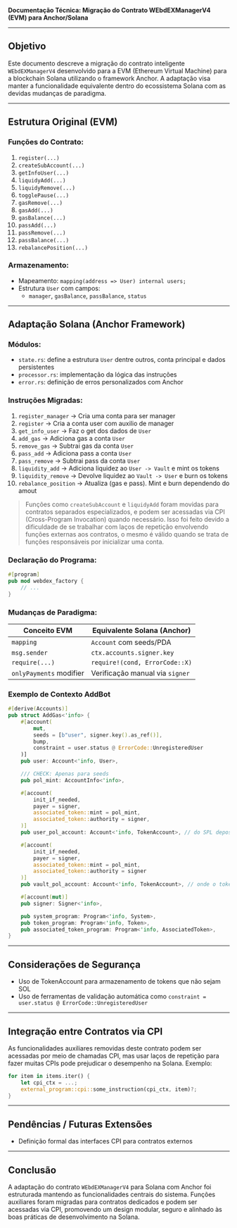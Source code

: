 **Documentação Técnica: Migração do Contrato WEbdEXManagerV4 (EVM) para Anchor/Solana**

---

## Objetivo
Este documento descreve a migração do contrato inteligente `WEbdEXManagerV4` desenvolvido para a EVM (Ethereum Virtual Machine) para a blockchain Solana utilizando o framework Anchor. A adaptação visa manter a funcionalidade equivalente dentro do ecossistema Solana com as devidas mudanças de paradigma.

---

## Estrutura Original (EVM)

### Funções do Contrato:
01. `register(...)`
02. `createSubAccount(...)`
03. `getInfoUser(...)`
04. `liquidyAdd(...)`
05. `liquidyRemove(...)`
06. `togglePause(...)`
07. `gasRemove(...)`
09. `gasAdd(...)`
10. `gasBalance(...)`
11. `passAdd(...)`
12. `passRemove(...)`
13. `passBalance(...)`
14. `rebalancePosition(...)`

### Armazenamento:
- Mapeamento: `mapping(address => User) internal users;`
- Estrutura `User` com campos:
  - `manager`, `gasBalance`, `passBalance`, `status`

---

## Adaptação Solana (Anchor Framework)

### Módulos:
- `state.rs`: define a estrutura `User` dentre outros, conta principal e dados persistentes
- `processor.rs`: implementação da lógica das instruções
- `error.rs`: definição de erros personalizados com Anchor

### Instruções Migradas:
01. `register_manager`  → Cria uma conta para ser manager
02. `register` → Cria a conta user com auxilio de manager
03. `get_info_user` → Faz o get dos dados de `User`
04. `add_gas` → Adiciona gas a conta `User`
05. `remove_gas` → Subtrai gas da conta `User`
06. `pass_add` → Adiciona pass a conta `User`
07. `pass_remove` → Subtrai pass da conta `User`
08. `liquidity_add` → Adiciona liquidez ao `User -> Vault` e mint os tokens
09. `liquidity_remove` → Devolve liquidez ao `Vault -> User` e burn os tokens
10. `rebalance_position` → Atualiza (gas e pass). Mint e burn dependendo do amout

> Funções como `createSubAccount` e `liquidyAdd` foram movidas para contratos separados especializados, e podem ser acessadas via CPI (Cross-Program Invocation) quando necessário. Isso foi feito devido a dificuldade de se trabalhar com laços de repetição envolvendo funções externas aos contratos, o mesmo é válido quando se trata de funções responsáveis por inicializar uma conta.

### Declaração do Programa:
```rust
#[program]
pub mod webdex_factory {
    // ...
}
```

### Mudanças de Paradigma:
| Conceito EVM         | Equivalente Solana (Anchor)                 |
|----------------------|---------------------------------------------|
| `mapping`            | `Account` com seeds/PDA                     |
| `msg.sender`         | `ctx.accounts.signer.key`               |
| `require(...)`       | `require!(cond, ErrorCode::X)`             |
| `onlyPayments` modifier | Verificação manual via `signer`         |

### Exemplo de Contexto AddBot
```rust
#[derive(Accounts)]
pub struct AddGas<'info> {
    #[account(
        mut,
        seeds = [b"user", signer.key().as_ref()],
        bump,
        constraint = user.status @ ErrorCode::UnregisteredUser
    )]
    pub user: Account<'info, User>,

    /// CHECK: Apenas para seeds
    pub pol_mint: AccountInfo<'info>,

    #[account(
        init_if_needed,
        payer = signer,
        associated_token::mint = pol_mint,
        associated_token::authority = signer,
    )]
    pub user_pol_account: Account<'info, TokenAccount>, // do SPL depositado

    #[account(
        init_if_needed,
        payer = signer,
        associated_token::mint = pol_mint,
        associated_token::authority = signer
    )]
    pub vault_pol_account: Account<'info, TokenAccount>, // onde o token vai

    #[account(mut)]
    pub signer: Signer<'info>,

    pub system_program: Program<'info, System>,
    pub token_program: Program<'info, Token>,
    pub associated_token_program: Program<'info, AssociatedToken>,
}
```

---

## Considerações de Segurança
- Uso de TokenAccount para armazenamento de tokens que não sejam SOL
- Uso de ferramentas de validação automática como `constraint = user.status @ ErrorCode::UnregisteredUser`

---

## Integração entre Contratos via CPI
As funcionalidades auxiliares removidas deste contrato podem ser acessadas por meio de chamadas CPI, mas usar laços de repetição para fazer muitas CPIs pode prejudicar o desempenho na Solana. Exemplo:
```rust
for item in items.iter() {
    let cpi_ctx = ...;
    external_program::cpi::some_instruction(cpi_ctx, item)?;
}
```

---

## Pendências / Futuras Extensões
- Definição formal das interfaces CPI para contratos externos

---

## Conclusão
A adaptação do contrato `WEbdEXManagerV4` para Solana com Anchor foi estruturada mantendo as funcionalidades centrais do sistema. Funções auxiliares foram migradas para contratos dedicados e podem ser acessadas via CPI, promovendo um design modular, seguro e alinhado às boas práticas de desenvolvimento na Solana.